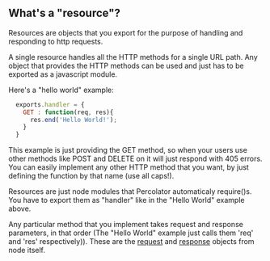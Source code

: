 ## What's a "resource"?
Resources are objects that you export for the purpose of handling and responding to http requests.  

A single resource handles all the HTTP methods for a single URL path.  Any object that provides the HTTP methods can be used and just has to be exported as a javascript module.  

Here's a "hello world" example:

```javascript
  exports.handler = {
    GET : function(req, res){
      res.end('Hello World!');
    }
  }
```

This example is just providing the GET method, so when your users use other methods like POST and DELETE on it will just respond with 405 errors.  You can easily implement any other HTTP method that you want, by just defining the function by that name (use all caps!).

Resources are just node modules that Percolator automaticaly require()s.  You have to export them as "handler" like in the "Hello World" example above.

Any particular method that you implement takes request and response parameters, in that order (The "Hello World"
example just calls them 'req' and 'res' respectively)).  These are the [request]( http://nodejs.org/api/http.html#http_class_http_serverrequest )
and [response]( http://nodejs.org/api/http.html#http_class_http_serverresponse ) objects from node itself.